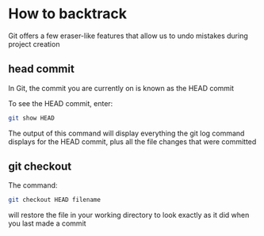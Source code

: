 # How to backtrack 

Git offers a few eraser-like features that allow us to undo mistakes during project creation


## head commit 
In Git, the commit you are currently on is known as the HEAD commit

To see the HEAD commit, enter:
```bash
git show HEAD
```

The output of this command will display everything the git log command displays for the HEAD commit, plus all the file changes that were committed

## git checkout
The command:
```bash
git checkout HEAD filename
```
will restore the file in your working directory to look exactly as it did when you last made a commit

